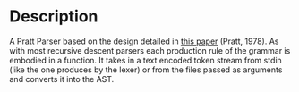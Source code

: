 # Description
A Pratt Parser based on the design detailed in [this paper](https://tdop.github.io) (Pratt, 1978).
As with most recursive descent parsers each production rule of the grammar is embodied in a function.
It takes in a text encoded token stream from stdin (like the one produces by the lexer) or from the
files passed as arguments and converts it into the AST.
